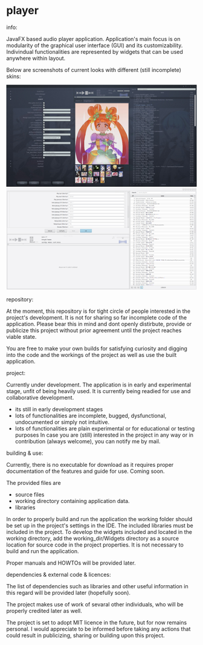 player
======

info:

JavaFX based audio player application.
Application's main focus is on modularity of the graphical user interface (GUI) and its customizability. Indivindual
functionalities are represented by widgets that can be used anywhere within layout.

Below are screenshots of current looks with different (still incomplete) skins:

![ScreenShot](/extra/screen1.jpg)
![ScreenShot](/extra/screen2.jpg)



repository: 

At the moment, this repository is for tight circle of people interested in the project's development. It is not
for sharing so far incomplete code of the application. Please bear this in mind and dont openly distirbute, provide or publicize this project without prior agreement until the project reaches viable state.

You are free to make your own builds for satisfying curiosity and digging into the code and the workings of the
project as well as use the built application.



project:

Currently under development.
The application is in early and experimental stage, unfit of being heavily used. It is currently being readied for
use and collaborative development.
- its still in early development stages
- lots of functionalities are incomplete, bugged, dysfunctional, undocumented or simply not intuitive.
- lots of functionalities are plain experimental or for educational or testing purposes
In case you are (still) interested in the project in any way or in contribution (always welcome), you can notify me by mail.



building & use:

Currently, there is no executable for download as it requires proper documentation of the features and guide for use. Coming soon.

The provided files are
- source files
- working directory containing application data.
- libraries

In order to properly build and run the application the working folder should be set up in the project's settings in the IDE.
The included libraries must be included in the project.
To develop the widgets included and located in the working directory, add the working_dir/Widgets directory as a source
location for source code in the project properties. It is not necessary to build and run the application.

Proper manuals and HOWTOs will be provided later.



dependencies & external code & licences:

The list of dependencies such as libraries and other useful information in this regard will be provided later
(hopefully soon).

The project makes use of work of sevaral other individuals, who will be properly credited later as well.

The project is set to adopt MIT licence in the future, but for now remains personal. I would appreciate to be
informed before taking any actions that could result in publicizing, sharing or building upon this project.

